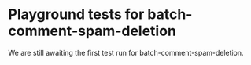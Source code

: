 # Playground tests for batch-comment-spam-deletion
We are still awaiting the first test run for batch-comment-spam-deletion.
